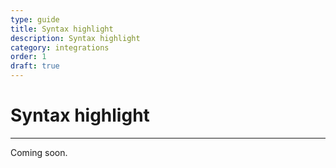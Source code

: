 ```yaml
---
type: guide
title: Syntax highlight
description: Syntax highlight
category: integrations
order: 1
draft: true
---
```


# Syntax highlight
---
Coming soon.

